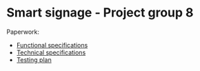 # Smart signage - Project group 8

<!-- Make sure your links are READ ONLY -->
Paperwork:
- [Functional specifications](https://www.your-link-goes-here.com)
- [Technical specifications](https://docs.google.com/document/d/1IJCRLHhAqLb00LKgKue3-69KKbAS74xszeKtNwtQIUI/edit?usp=sharing)
- [Testing plan](https://docs.google.com/document/d/1RtuNN3boQdab2jlF9O2FaqmhBLG4ypX_Y4_teYN2iUo/edit?usp=sharing)
